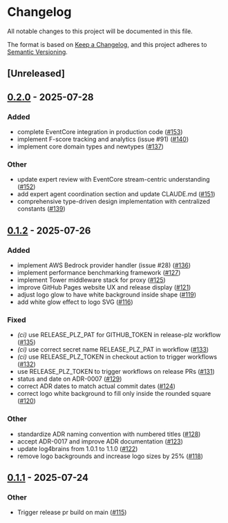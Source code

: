 # Changelog

All notable changes to this project will be documented in this file.

The format is based on [Keep a Changelog](https://keepachangelog.com/en/1.0.0/),
and this project adheres to [Semantic Versioning](https://semver.org/spec/v2.0.0.html).

## [Unreleased]

## [0.2.0](https://github.com/jwilger/union_square/compare/v0.1.2...v0.2.0) - 2025-07-28

### Added

- complete EventCore integration in production code ([#153](https://github.com/jwilger/union_square/pull/153))
- implement F-score tracking and analytics (issue #91) ([#140](https://github.com/jwilger/union_square/pull/140))
- implement core domain types and newtypes ([#137](https://github.com/jwilger/union_square/pull/137))

### Other

- update expert review with EventCore stream-centric understanding ([#152](https://github.com/jwilger/union_square/pull/152))
- add expert agent coordination section and update CLAUDE.md ([#151](https://github.com/jwilger/union_square/pull/151))
- comprehensive type-driven design implementation with centralized constants ([#139](https://github.com/jwilger/union_square/pull/139))

## [0.1.2](https://github.com/jwilger/union_square/compare/v0.1.1...v0.1.2) - 2025-07-26

### Added

- implement AWS Bedrock provider handler (issue #28) ([#136](https://github.com/jwilger/union_square/pull/136))
- implement performance benchmarking framework ([#127](https://github.com/jwilger/union_square/pull/127))
- implement Tower middleware stack for proxy ([#125](https://github.com/jwilger/union_square/pull/125))
- improve GitHub Pages website UX and release display ([#121](https://github.com/jwilger/union_square/pull/121))
- adjust logo glow to have white background inside shape ([#119](https://github.com/jwilger/union_square/pull/119))
- add white glow effect to logo SVG ([#116](https://github.com/jwilger/union_square/pull/116))

### Fixed

- *(ci)* use RELEASE_PLZ_PAT for GITHUB_TOKEN in release-plz workflow ([#135](https://github.com/jwilger/union_square/pull/135))
- *(ci)* use correct secret name RELEASE_PLZ_PAT in workflow ([#133](https://github.com/jwilger/union_square/pull/133))
- *(ci)* use RELEASE_PLZ_TOKEN in checkout action to trigger workflows ([#132](https://github.com/jwilger/union_square/pull/132))
- use RELEASE_PLZ_TOKEN to trigger workflows on release PRs ([#131](https://github.com/jwilger/union_square/pull/131))
- status and date on ADR-0007 ([#129](https://github.com/jwilger/union_square/pull/129))
- correct ADR dates to match actual commit dates ([#124](https://github.com/jwilger/union_square/pull/124))
- correct logo white background to fill only inside the rounded square ([#120](https://github.com/jwilger/union_square/pull/120))

### Other

- standardize ADR naming convention with numbered titles ([#128](https://github.com/jwilger/union_square/pull/128))
- accept ADR-0017 and improve ADR documentation ([#123](https://github.com/jwilger/union_square/pull/123))
- update log4brains from 1.0.1 to 1.1.0 ([#122](https://github.com/jwilger/union_square/pull/122))
- remove logo backgrounds and increase logo sizes by 25% ([#118](https://github.com/jwilger/union_square/pull/118))

## [0.1.1](https://github.com/jwilger/union_square/compare/v0.1.0...v0.1.1) - 2025-07-24

### Other

- Trigger release pr build on main ([#115](https://github.com/jwilger/union_square/pull/115))
